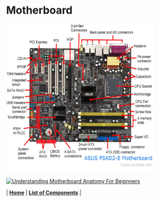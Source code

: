# Motherboard



<img src="https://github.com/Chogue7809/Computer-Architecture/blob/main/images/motherboard.jpg" width="400" height="400">  

[![Understanding Motherboard Anatomy For Beginners](https://res.cloudinary.com/marcomontalbano/image/upload/v1639124444/video_to_markdown/images/youtube--Cs8I4-jmUJw-c05b58ac6eb4c4700831b2b3070cd403.jpg)](https://www.youtube.com/watch?v=Cs8I4-jmUJw  "Understanding Motherboard Anatomy For Beginners")



| [**Home**](README.md) | [**List of Components**](listofcomponents.md) |
